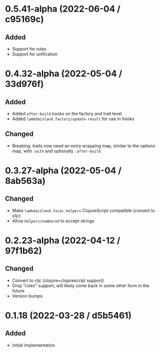 # 0.5.41-alpha (2022-06-04 / c95169c)

## Added

- Support for rules
- Support for unification

# 0.4.32-alpha (2022-05-04 / 33d976f)

## Added

- Added `after-build` hooks on the factory and trait level
- Added `lambdaisland.factory/update-result` for use in hooks

## Changed

- Breaking: traits now need an extra wrapping map, similar to the options map, with `:with` and optionally `:after-build`

# 0.3.27-alpha (2022-05-04 / 8ab563a)

## Changed

- Make `lambdaisland.facai.helpers` ClojureScript compatible (convert to cljc) 
- Allow `helpers/numbered` to accept strings

# 0.2.23-alpha (2022-04-12 / 97f1b62)

## Changed

- Convert to cljc (clojure+clojurescript support)
- Drop "rules" support, will likely come back in some other form in the future
- Version bumps

# 0.1.18 (2022-03-28 / d5b5461)

## Added

- Initial implementation